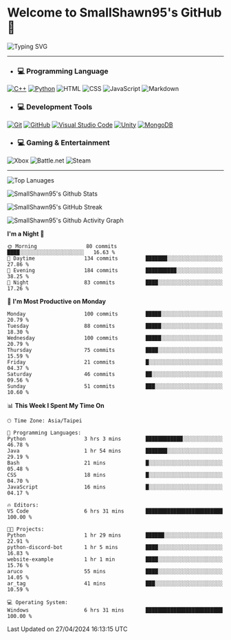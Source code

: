 # Welcome to SmallShawn95's GitHub 👋

![Typing SVG](https://readme-typing-svg.demolab.com/?lines=print("Hello,+world");cout+>>+"Hello,+world!";console.log("Hello,+world!")&center=true&vCenter=true&size=22&random=true)

***
<!-- https://shields.io/, https://simpleicons.org/ -->
* ### 💻 Programming Language
[![C++](https://img.shields.io/badge/-C++-00599C?style=flat-square&logo=cplusplus)](https://cplusplus.com/)
[![Python](https://img.shields.io/badge/-Python-3776AB?style=flat-square&logo=python&logoColor=white)](https://www.python.org/)
![HTML](https://img.shields.io/badge/-HTML-E34F26?style=flat-square&logo=html5&logoColor=white)
![CSS](https://img.shields.io/badge/-CSS-1572B6?style=flat-square&logo=css3)
![JavaScript](https://img.shields.io/badge/-JavaScript-F7DF1E?style=flat-square&logo=javascript&logoColor=white)
![Markdown](https://img.shields.io/badge/-Markdown-000000?style=flat-square&logo=markdown)
* ### 💻 Development Tools
[![Git](https://img.shields.io/badge/-Git-f05032?style=flat-square&logo=git&logoColor=white)](https://git-scm.com/)
[![GitHub](https://img.shields.io/badge/-GitHub-181717?style=flat-square&logo=github)](https://github.com/)
[![Visual Studio Code](https://img.shields.io/badge/-Visual%20Studio%20Code-007ACC?style=flat-square&logo=visualstudiocode)](https://code.visualstudio.com/)
[![Unity](https://img.shields.io/badge/-Unity-000000?style=flat-square&logo=unity)](https://unity.com/)
[![MongoDB](https://img.shields.io/badge/-MongoDB-47A248?style=flat-square&logo=mongodb&logoColor=white)](https://www.mongodb.com/)
* ### 💻 Gaming & Entertainment
![Xbox](https://img.shields.io/badge/-Xbox-107C10?style=flat-square&logo=xbox)
![Battle.net](https://img.shields.io/badge/-Battle.net-4381C3?style=flat-square&logo=battledotnet&logoColor=white)
![Steam](https://img.shields.io/badge/-Steam-000000?style=flat-square&logo=steam)
***

<!-- ![GitHub User's Stars](https://img.shields.io/github/stars/smallshawn95?color=orange&label=Stars&labelColor=yellow) -->
<!-- ![GitHub Followers](https://img.shields.io/github/followers/smallshawn95?color=orange&label=Followers&labelColor=FFDBAC) -->

![Top Lanuages](https://github-readme-stats.vercel.app/api/top-langs/?username=smallshawn95&theme=holi&layout=donut&size_weight=0.5&count_weight=0.5&exclude_repo=smallshawn95.github.io)

![SmallShawn95's Github Stats](https://github-readme-stats.vercel.app/api?username=smallshawn95&theme=holi&show_icons=true&rank_icon=github)

![SmallShawn95's GitHub Streak](https://streak-stats.demolab.com/?user=smallshawn95&theme=holi-theme&date_format=M%20j%5B%2C%20Y%5D)

![SmallShawn95's Github Activity Graph](https://github-readme-activity-graph.vercel.app/graph?username=smallshawn95&theme=tokyo-night)

<!-- ![SmallShawn95's WakaTime Stats](https://github-readme-stats.vercel.app/api/wakatime?username=smallshawn95) -->
<!-- ![Repositorie Card](https://github-readme-stats.vercel.app/api/pin/?username=smallshawn95&repo=Python-Discord-Bot-Course&theme=holi) -->
<!-- ![Repositorie Card](https://github-readme-stats.vercel.app/api/pin/?username=smallshawn95&repo=ZeroJudge-Code&theme=holi) -->

<!--START_SECTION:waka-->
**I'm a Night 🦉** 

```text
🌞 Morning                80 commits          ████░░░░░░░░░░░░░░░░░░░░░   16.63 % 
🌆 Daytime                134 commits         ███████░░░░░░░░░░░░░░░░░░   27.86 % 
🌃 Evening                184 commits         ██████████░░░░░░░░░░░░░░░   38.25 % 
🌙 Night                  83 commits          ████░░░░░░░░░░░░░░░░░░░░░   17.26 % 
```
📅 **I'm Most Productive on Monday** 

```text
Monday                   100 commits         █████░░░░░░░░░░░░░░░░░░░░   20.79 % 
Tuesday                  88 commits          █████░░░░░░░░░░░░░░░░░░░░   18.30 % 
Wednesday                100 commits         █████░░░░░░░░░░░░░░░░░░░░   20.79 % 
Thursday                 75 commits          ████░░░░░░░░░░░░░░░░░░░░░   15.59 % 
Friday                   21 commits          █░░░░░░░░░░░░░░░░░░░░░░░░   04.37 % 
Saturday                 46 commits          ██░░░░░░░░░░░░░░░░░░░░░░░   09.56 % 
Sunday                   51 commits          ███░░░░░░░░░░░░░░░░░░░░░░   10.60 % 
```


📊 **This Week I Spent My Time On** 

```text
🕑︎ Time Zone: Asia/Taipei

💬 Programming Languages: 
Python                   3 hrs 3 mins        ████████████░░░░░░░░░░░░░   46.78 % 
Java                     1 hr 54 mins        ███████░░░░░░░░░░░░░░░░░░   29.19 % 
Bash                     21 mins             █░░░░░░░░░░░░░░░░░░░░░░░░   05.48 % 
CSS                      18 mins             █░░░░░░░░░░░░░░░░░░░░░░░░   04.70 % 
JavaScript               16 mins             █░░░░░░░░░░░░░░░░░░░░░░░░   04.17 % 

🔥 Editors: 
VS Code                  6 hrs 31 mins       █████████████████████████   100.00 % 

🐱‍💻 Projects: 
Python                   1 hr 29 mins        ██████░░░░░░░░░░░░░░░░░░░   22.91 % 
python-discord-bot       1 hr 5 mins         ████░░░░░░░░░░░░░░░░░░░░░   16.83 % 
website-example          1 hr 1 min          ████░░░░░░░░░░░░░░░░░░░░░   15.76 % 
aruco                    55 mins             ████░░░░░░░░░░░░░░░░░░░░░   14.05 % 
ar_tag                   41 mins             ███░░░░░░░░░░░░░░░░░░░░░░   10.59 % 

💻 Operating System: 
Windows                  6 hrs 31 mins       █████████████████████████   100.00 % 
```


 Last Updated on 27/04/2024 16:13:15 UTC
<!--END_SECTION:waka-->

<!--
**smallshawn95/smallshawn95** is a ✨ _special_ ✨ repository because its `README.md` (this file) appears on your GitHub profile.

- 🔭 I’m currently working on ...
- 🌱 I’m currently learning ...
- 👯 I’m looking to collaborate on ...
- 🤔 I’m looking for help with ...
- 💬 Ask me about ...
- 📫 How to reach me: ...
- 😄 Pronouns: ...
- ⚡ Fun fact: ...
-->

